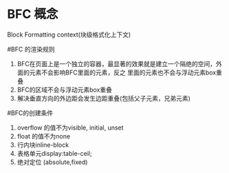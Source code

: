 # BFC 概念
Block Formatting context(块级格式化上下文)

#BFC 的渲染规则
1. BFC在页面上是一个独立的容器，最显著的效果就是建立一个隔绝的空间，外面的元素不会影响BFC里面的元素，反之
里面的元素也不会与浮动元素box重叠
2. BFC的区域不会与浮动元素box重叠
3. 解决垂直方向的外边距会发生边距重叠(包括父子元素，兄弟元素)


#BFC的创建条件
1. overflow 的值不为visible, initial, unset
2. float 的值不为none
3. 行内块inline-block
4. 表格单元display:table-ceil;
5. 绝对定位 (absolute,fixed) 